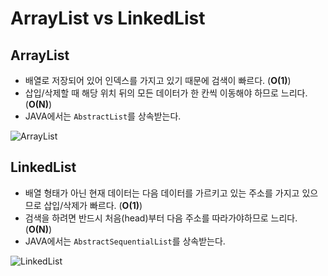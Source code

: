 # ArrayList vs LinkedList
## ArrayList
- 배열로 저장되어 있어 인덱스를 가지고 있기 때문에 검색이 빠르다. (**O(1)**)
- 삽입/삭제할 때 해당 위치 뒤의 모든 데이터가 한 칸씩 이동해야 하므로 느리다. (**O(N)**)
- JAVA에서는 `AbstractList`를 상속받는다.

![ArrayList](./../../images/ArrayList.png)

## LinkedList
- 배열 형태가 아닌 현재 데이터는 다음 데이터를 가르키고 있는 주소를 가지고 있으므로 삽입/삭제가 빠르다. (**O(1)**)
- 검색을 하려면 반드시 처음(head)부터 다음 주소를 따라가야하므로 느리다. (**O(N)**)
- JAVA에서는 `AbstractSequentialList`를 상속받는다.

![LinkedList](./../../images/LinkedList.png)
